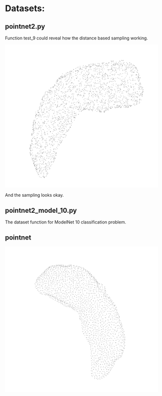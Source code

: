 # Datasets:

## pointnet2.py

Function test_9 could reveal how the distance based sampling working.

![](../../image/distance_sampling.png)

And the sampling looks okay.

## pointnet2_model_10.py

The dataset function for ModelNet 10 classification problem.

## pointnet

![](../../image/yh_fps.png)
